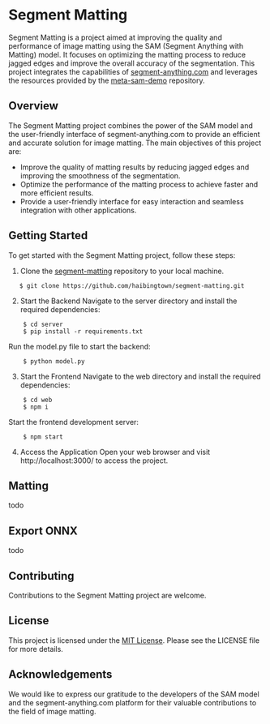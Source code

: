 # Segment Matting

Segment Matting is a project aimed at improving the quality and performance of image matting using the SAM (Segment Anything with Matting) model. It focuses on optimizing the matting process to reduce jagged edges and improve the overall accuracy of the segmentation. This project integrates the capabilities of [segment-anything.com](https://segment-anything.com) and leverages the resources provided by the [meta-sam-demo](https://github.com/MiscellaneousStuff/meta-sam-demo) repository.

## Overview

The Segment Matting project combines the power of the SAM model and the user-friendly interface of segment-anything.com to provide an efficient and accurate solution for image matting. The main objectives of this project are:

- Improve the quality of matting results by reducing jagged edges and improving the smoothness of the segmentation.
- Optimize the performance of the matting process to achieve faster and more efficient results.
- Provide a user-friendly interface for easy interaction and seamless integration with other applications.

## Getting Started

To get started with the Segment Matting project, follow these steps:

1. Clone the [segment-matting](https://github.com/haibingtown/segment-matting) repository to your local machine.
```shell
   $ git clone https://github.com/haibingtown/segment-matting.git
```
2. Start the Backend
Navigate to the server directory and install the required dependencies:

```shell
    $ cd server
    $ pip install -r requirements.txt
```
Run the model.py file to start the backend:
```shell
    $ python model.py
```
3. Start the Frontend
Navigate to the web directory and install the required dependencies:
```shell
    $ cd web
    $ npm i
```
Start the frontend development server:
```shell
    $ npm start
```
4. Access the Application
Open your web browser and visit http://localhost:3000/ to access the project.

## Matting
todo
## Export ONNX
todo
## Contributing

Contributions to the Segment Matting project are welcome. 

## License

This project is licensed under the [MIT License](https://github.com/MiscellaneousStuff/meta-sam-demo/blob/main/LICENSE). Please see the LICENSE file for more details.

## Acknowledgements

We would like to express our gratitude to the developers of the SAM model and the segment-anything.com platform for their valuable contributions to the field of image matting.



